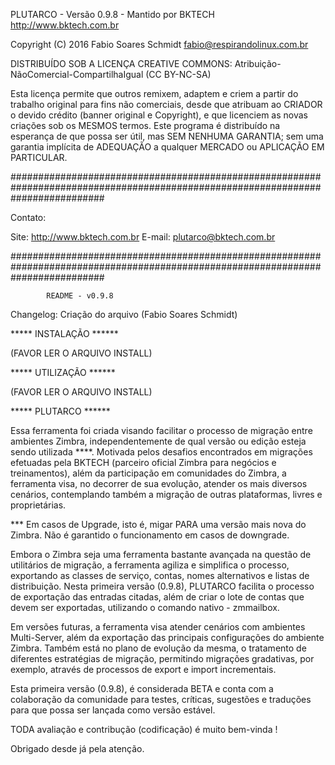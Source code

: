 PLUTARCO - Versão 0.9.8 - Mantido por BKTECH <http://www.bktech.com.br>
 
Copyright (C) 2016  Fabio Soares Schmidt <fabio@respirandolinux.com.br> 

DISTRIBUÍDO SOB A LICENÇA CREATIVE COMMONS: Atribuição-NãoComercial-CompartilhaIgual (CC BY-NC-SA)

Esta licença permite que outros remixem, adaptem e criem a partir do trabalho original para fins não comerciais, desde que atribuam
ao CRIADOR o devido crédito (banner original e Copyright), e que licenciem as novas criações sob os MESMOS termos. Este programa é 
distribuído na esperança de que possa ser útil, mas SEM NENHUMA GARANTIA; sem uma garantia implícita de ADEQUAÇÃO a qualquer MERCADO ou 
APLICAÇÃO EM PARTICULAR.
 
#################################################################################################################################
 
 Contato:
 
 Site: http://www.bktech.com.br
 E-mail: plutarco@bktech.com.br

#################################################################################################################################
										
			README - v0.9.8
												
Changelog: Criação do arquivo (Fabio Soares Schmidt)

 *****  INSTALAÇÃO ******
 
 (FAVOR LER O ARQUIVO INSTALL)
 
 ***** UTILIZAÇÃO  ******
 
 (FAVOR LER O ARQUIVO INSTALL)
  
  ***** PLUTARCO  ******

 Essa ferramenta foi criada visando facilitar o processo de migração entre ambientes Zimbra, independentemente de qual versão
 ou edição esteja sendo utilizada ****. Motivada pelos desafios encontrados em migrações efetuadas pela BKTECH (parceiro oficial Zimbra para negócios
 e treinamentos), além da participação em comunidades do Zimbra, a ferramenta visa, no decorrer de sua evolução, atender os mais diversos cenários, contemplando também a migração de outras plataformas, livres e proprietárias.
 
 *** Em casos de Upgrade, isto é, migar PARA uma versão mais nova do Zimbra. Não é garantido o funcionamento em casos de downgrade.
 
 Embora o Zimbra seja uma ferramenta bastante avançada na questão de utilitários de migração, a ferramenta agiliza e simplifica o processo,
 exportando as classes de serviço, contas, nomes alternativos e listas de distribuição. Nesta primeira versão (0.9.8), PLUTARCO facilita o processo
 de exportação das entradas citadas, além de criar o lote de contas que devem ser exportadas, utilizando o comando nativo - zmmailbox.
 
 Em versões futuras, a ferramenta visa atender cenários com ambientes Multi-Server, além da exportação das principais configurações do ambiente Zimbra.
 Também está no plano de evolução da mesma, o tratamento de diferentes estratégias de migração, permitindo migrações gradativas, por exemplo, através
 de processos de export e import incrementais. 
 
 Esta primeira versão (0.9.8), é considerada BETA e conta com a colaboração da comunidade para testes, críticas, sugestões e traduções para que possa ser 
 lançada como versão estável.
 
 TODA avaliação e contribução (codificação) é muito bem-vinda !
 
 Obrigado desde já pela atenção.
